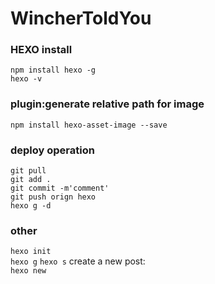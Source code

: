 # WincherToldYou

### HEXO install  
`npm install hexo -g`  
`hexo -v`  

### plugin:generate relative path for image
`npm install hexo-asset-image --save`

### deploy operation
`git pull`  
`git add .`  
`git commit -m'comment'`  
`git push orign hexo`  
`hexo g -d`  

### other
`hexo init`  
`hexo g`
`hexo s`
create a new post:  
`hexo new`
